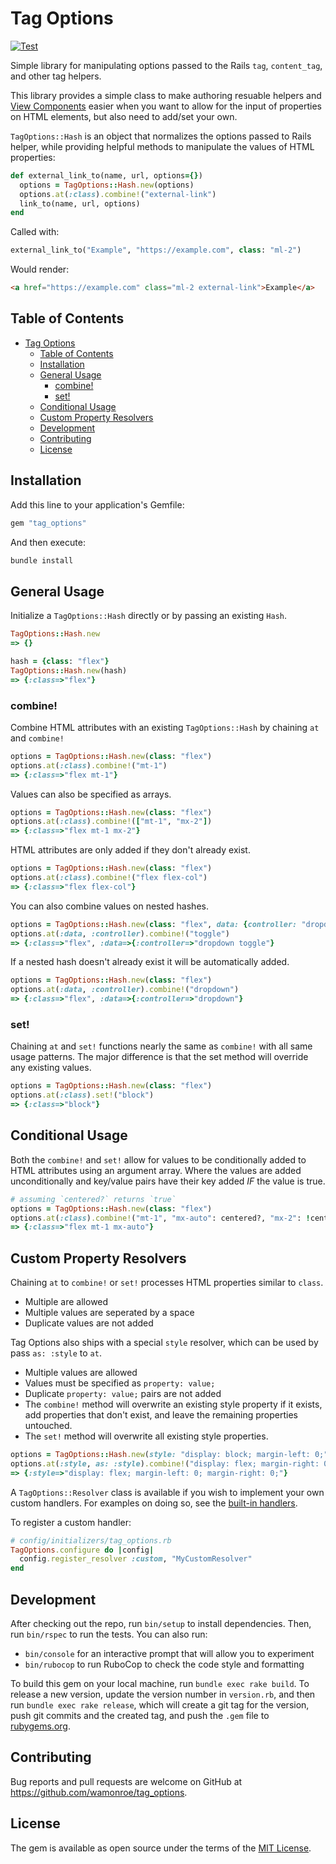# Tag Options

[![Test](https://github.com/wamonroe/tag_options/actions/workflows/test.yml/badge.svg?branch=main)](https://github.com/wamonroe/tag_options/actions/workflows/test.yml)

Simple library for manipulating options passed to the Rails `tag`,
`content_tag`, and other tag helpers.

This library provides a simple class to make authoring resuable helpers and
[View Components](https://viewcomponent.org) easier when you want to allow for
the input of properties on HTML elements, but also need to add/set your own.

`TagOptions::Hash` is an object that normalizes the options passed to Rails
helper, while providing helpful methods to manipulate the values of HTML
properties:

```ruby
def external_link_to(name, url, options={})
  options = TagOptions::Hash.new(options)
  options.at(:class).combine!("external-link")
  link_to(name, url, options)
end
```

Called with:

```ruby
external_link_to("Example", "https://example.com", class: "ml-2")
```

Would render:

```html
<a href="https://example.com" class="ml-2 external-link">Example</a>
```

## Table of Contents

- [Tag Options](#tag-options)
  - [Table of Contents](#table-of-contents)
  - [Installation](#installation)
  - [General Usage](#general-usage)
    - [combine!](#combine)
    - [set!](#set)
  - [Conditional Usage](#conditional-usage)
  - [Custom Property Resolvers](#custom-property-resolvers)
  - [Development](#development)
  - [Contributing](#contributing)
  - [License](#license)

## Installation

Add this line to your application's Gemfile:

```ruby
gem "tag_options"
```

And then execute:

```sh
bundle install
```

## General Usage

Initialize a `TagOptions::Hash` directly or by passing an existing `Hash`.

```ruby
TagOptions::Hash.new
=> {}

hash = {class: "flex"}
TagOptions::Hash.new(hash)
=> {:class=>"flex"}
```

### combine!

Combine HTML attributes with an existing `TagOptions::Hash` by chaining `at` and
`combine!`

```ruby
options = TagOptions::Hash.new(class: "flex")
options.at(:class).combine!("mt-1")
=> {:class=>"flex mt-1"}
```

Values can also be specified as arrays.

```ruby
options = TagOptions::Hash.new(class: "flex")
options.at(:class).combine!(["mt-1", "mx-2"])
=> {:class=>"flex mt-1 mx-2"}
```

HTML attributes are only added if they don't already exist.

```ruby
options = TagOptions::Hash.new(class: "flex")
options.at(:class).combine!("flex flex-col")
=> {:class=>"flex flex-col"}
```

You can also combine values on nested hashes.

```ruby
options = TagOptions::Hash.new(class: "flex", data: {controller: "dropdown"})
options.at(:data, :controller).combine!("toggle")
=> {:class=>"flex", :data=>{:controller=>"dropdown toggle"}
```

If a nested hash doesn't already exist it will be automatically added.

```ruby
options = TagOptions::Hash.new(class: "flex")
options.at(:data, :controller).combine!("dropdown")
=> {:class=>"flex", :data=>{:controller=>"dropdown"}
```

### set!

Chaining `at` and `set!` functions nearly the same as `combine!` with all same
usage patterns. The major difference is that the set method will override any
existing values.

```ruby
options = TagOptions::Hash.new(class: "flex")
options.at(:class).set!("block")
=> {:class=>"block"}
```

## Conditional Usage

Both the `combine!` and `set!` allow for values to be conditionally added to
HTML attributes using an argument array. Where the values are added
unconditionally and key/value pairs have their key added _IF_ the value is true.

```ruby
# assuming `centered?` returns `true`
options = TagOptions::Hash.new(class: "flex")
options.at(:class).combine!("mt-1", "mx-auto": centered?, "mx-2": !centered?)
=> {:class=>"flex mt-1 mx-auto"}
```

## Custom Property Resolvers

Chaining `at` to `combine!` or `set!` processes HTML properties similar to
`class`.

- Multiple are allowed
- Multiple values are seperated by a space
- Duplicate values are not added

Tag Options also ships with a special `style` resolver, which can be used by
pass `as: :style` to `at`.

- Multiple values are allowed
- Values must be specified as `property: value;`
- Duplicate `property: value;` pairs are not added
- The `combine!` method will overwrite an existing style property if it exists,
  add properties that don't exist, and leave the remaining properties untouched.
- The `set!` method will overwrite all existing style properties.

```ruby
options = TagOptions::Hash.new(style: "display: block; margin-left: 0;")
options.at(:style, as: :style).combine!("display: flex; margin-right: 0;")
=> {:style=>"display: flex; margin-left: 0; margin-right: 0;"}
```

A `TagOptions::Resolver` class is available if you wish to implement your own
custom handlers. For examples on doing so, see the [built-in
handlers](https://github.com/wamonroe/tag_options/tree/main/lib/tag_options/resolvers).

To register a custom handler:

```ruby
# config/initializers/tag_options.rb
TagOptions.configure do |config|
  config.register_resolver :custom, "MyCustomResolver"
end
```

## Development

After checking out the repo, run `bin/setup` to install dependencies. Then, run
`bin/rspec` to run the tests. You can also run:

- `bin/console` for an interactive prompt that will allow you to experiment
- `bin/rubocop` to run RuboCop to check the code style and formatting

To build this gem on your local machine, run `bundle exec rake build`. To
release a new version, update the version number in `version.rb`, and then run
`bundle exec rake release`, which will create a git tag for the version, push
git commits and the created tag, and push the `.gem` file to
[rubygems.org](https://rubygems.org).

## Contributing

Bug reports and pull requests are welcome on GitHub at
https://github.com/wamonroe/tag_options.

## License

The gem is available as open source under the terms of the [MIT
License](https://opensource.org/licenses/MIT).
